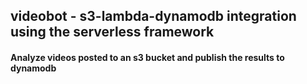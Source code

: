 ## videobot - s3-lambda-dynamodb integration using the serverless framework

#### Analyze videos posted to an s3 bucket and publish the results to dynamodb
